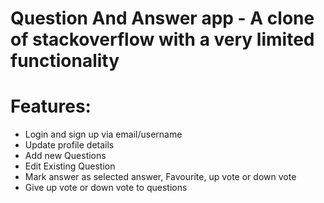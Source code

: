 # Question And Answer app - A clone of stackoverflow with a very limited functionality

# Features:
* Login and sign up via email/username
* Update profile details
* Add new Questions
* Edit Existing Question
* Mark answer as selected answer, Favourite, up vote or down vote
* Give up vote or down vote to questions
